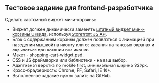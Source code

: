 Тестовое задание для frontend-разработчика
---

Cделать кастомный виджет мини-корзины:
* Виджет должен динамически заменять [штатный виджет мини-корзины Эквида](https://support.ecwid.com/hc/ru/articles/207359999-%D0%92%D0%B8%D0%B4%D0%B6%D0%B5%D1%82-%D0%BA%D0%BE%D1%80%D0%B7%D0%B8%D0%BD%D1%8B), используя [Storefront JS API](https://developers.ecwid.com/api-documentation/storefront-js-api).
* Блок с содержанием корзины должен появляться с анимацией при наведении мышкой на иконку или ее касания на тачевых экранах и скрываться при касании вне иконки.
* Макет - shopping-cart-widget.psd.
* CSS и JS фреймворки или библиотеки - на ваш выбор.
* Адаптивная верстка по mobile first, минимальная ширина 320px.
* Кросс-браузерность: Chrome, FF, Safari, IE 10+.
* Выполненное задание нужно залить на GitHub.
